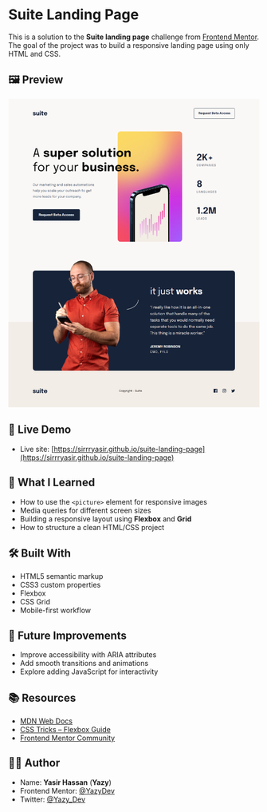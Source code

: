 # Suite Landing Page

This is a solution to the **Suite landing page** challenge from [Frontend Mentor](https://www.frontendmentor.io/challenges/suite-landing-page-tj_eaU-Ra). The goal of the project was to build a responsive landing page using only HTML and CSS.

## 🖼️ Preview

![Screenshot](./screenshot.png)

## 🚀 Live Demo

* Live site: [https://sirrryasir.github.io/suite-landing-page](https://sirrryasir.github.io/suite-landing-page)

## 🧠 What I Learned

* How to use the `<picture>` element for responsive images
* Media queries for different screen sizes
* Building a responsive layout using **Flexbox** and **Grid**
* How to structure a clean HTML/CSS project

## 🛠️ Built With

* HTML5 semantic markup
* CSS3 custom properties
* Flexbox
* CSS Grid
* Mobile-first workflow

## 📌 Future Improvements

* Improve accessibility with ARIA attributes
* Add smooth transitions and animations
* Explore adding JavaScript for interactivity

## 📚 Resources

* [MDN Web Docs](https://developer.mozilla.org/)
* [CSS Tricks – Flexbox Guide](https://css-tricks.com/snippets/css/a-guide-to-flexbox/)
* [Frontend Mentor Community](https://frontendmentor.io/community)

## 🙋‍♂️ Author

* Name: **Yasir Hassan** (**Yazy**)
* Frontend Mentor: [@YazyDev](https://www.frontendmentor.io/profile/ziryazy)
* Twitter: [@Yazy\_Dev](https://twitter.com/sirrryasir)
